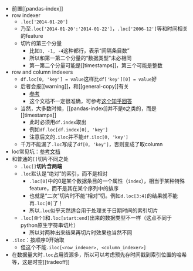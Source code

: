 - 前置[[pandas-index]]
- row indexer
  - `.loc['2014-01-20']`
  - 乃至`.loc['2014-01-20':'2014-01-22']`，`.loc['2006-12']`等和时间相关的feature
  - 切片的第三个分量
    - 比如`1, -1, -4`这种都行，表示“间隔条目数”
    - 所以和第一第二个分量的“数据类型”未必相同
    - 第一第二个分量可能是[[timestamps]]，第三个可能是整数
- row and column indexers
  - `df.loc[0, 'key'] = value`这样比`df['key'][0] = value`好
  - 后者会报[[warning]]，和[[general-copy]]有关
    - [参考](https://pandas.pydata.org/pandas-docs/stable/user_guide/indexing.html#returning-a-view-versus-a-copy)
    - 这个文档不一定很准确，可参考[这个知乎回答](https://zhuanlan.zhihu.com/p/416898038)
  - 当然，大多数时候，[[pandas-index]]并不是`0`之类的，而是[[timestamps]]
    - 此时必须用`df.index`取出
    - 例如`df.loc[df.index[0], 'key']`
    - 注意后文的`.iloc`并不能`df.iloc[0, 'key']`
  - 千万不能漏了`.loc`写成了`df[0, 'key']`，否则变成了取column
- loc常见坑：[参考文档](https://pandas.pydata.org/pandas-docs/stable/reference/api/pandas.DataFrame.loc.html?highlight=loc#pandas.DataFrame.loc)
- 和普通的`[]`切片不同之处
  - `.loc[]`**切片含两端**
  - `.loc`默认是“绝对”的索引，而不是相对
    - `.loc[0]`中的0是某个数据条目的一个属性（`index`），相当于某种特殊feature，而不是其在某个序列中的排序
    - 也就是“二次”切片时不能“相对”切。例如`d.loc[3:4]`的结果就不能再`.loc[0]`了！
    - 所以`.loc`似乎天然适合用于处理关于日期时间的索引切片
  - `.loc[单个]`和`.loc[start:end]`出来的数据类型不一样（这点不同于python原生字符串切片）
    - 所以对两种出来结果再切片时效果也当然不同
- `.iloc`：按顺序0开始取
  - 但这个不能`.iloc[<row_indexer>, <column_indexer>]`
- 在数据量大时`.loc`占用资源多，所以可以考虑预先存时间戳到索引位置的哈希等，这是时空[[tradeoff]]